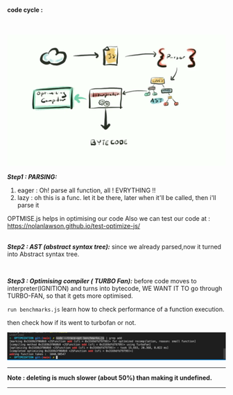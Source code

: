 #### code cycle :
<br> 



![](/bootstrapsImages/JsCodeCycle.png)



 ___Step1 : PARSING:___
1. eager : Oh! parse all function, all ! EVRYTHING !! 
2. lazy : oh this is a func. let it be there, later when it'll be called, then i'll parse it

OPTMISE.js helps in optimising our code
Also we can test our code at : 
https://nolanlawson.github.io/test-optimize-js/
<br><br>


 ___Step2 : AST (abstract syntax tree):___
since we already parsed,now it turned into Abstract syntax tree.


<br>

 ___Step3 : Optimising compiler ( TURBO Fan):___
 before code moves to interpreter(IGNITION) and turns into bytecode, WE WANT IT TO go through TURBO-FAN, so that it gets more optimised.

 `run benchmarks.js` 
 learn how to check performance of a function execution.

 then check how if its went to turbofan or not.

 ![](/bootstrapsImages/trace-turbofan.png)

<hr>

 **Note : deleting is much slower 
 (about 50%) than making it undefined.**

 <hr>


